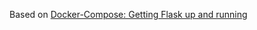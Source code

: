 Based on [Docker-Compose: Getting Flask up and running](https://blog.jetbrains.com/pycharm/2017/03/docker-compose-getting-flask-up-and-running/)

